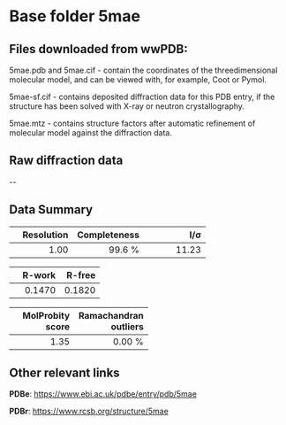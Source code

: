 # Base folder 5mae

## Files downloaded from wwPDB:

5mae.pdb and 5mae.cif - contain the coordinates of the threedimensional molecular model, and can be viewed with, for example, Coot or Pymol.

5mae-sf.cif - contains deposited diffraction data for this PDB entry, if the structure has been solved with X-ray or neutron crystallography.

5mae.mtz - contains structure factors after automatic refinement of molecular model against the diffraction data.

## Raw diffraction data

--<br> 

## Data Summary
|   | Resolution | Completeness| I/$\boldsymbol{\sigma}$ |
|---|-------------:|----------------:|--------------:|
|   |1.00|99.6  %|<img width=50/>11.23|

|   | **R-work**| **R-free**   
|---|-------------:|----------------:|           
||0.1470|0.1820|

|   |**MolProbity<br>score**| **Ramachandran<br>outliers** 
|---|-------------:|----------------:|
||1.35|0.00 %|

## Other relevant links 
**PDBe**:  https://www.ebi.ac.uk/pdbe/entry/pdb/5mae
 
**PDBr**: https://www.rcsb.org/structure/5mae 

